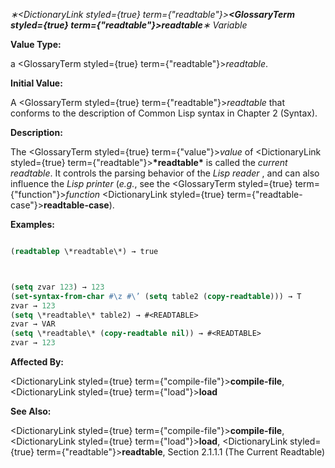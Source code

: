 *∗<DictionaryLink styled={true} term={"readtable"}><b><GlossaryTerm styled={true} term={"readtable"}><i>readtable</i></GlossaryTerm></b></DictionaryLink>∗ Variable* 



**Value Type:** 



a <GlossaryTerm styled={true} term={"readtable"}><i>readtable</i></GlossaryTerm>. 



**Initial Value:** 



A <GlossaryTerm styled={true} term={"readtable"}><i>readtable</i></GlossaryTerm> that conforms to the description of Common Lisp syntax in Chapter 2 (Syntax). 



**Description:** 



The <GlossaryTerm styled={true} term={"value"}><i>value</i></GlossaryTerm> of <DictionaryLink styled={true} term={"readtable"}><b>\*readtable\*</b></DictionaryLink> is called the *current readtable*. It controls the parsing behavior of the *Lisp reader* , and can also influence the *Lisp printer* (*e.g.*, see the <GlossaryTerm styled={true} term={"function"}><i>function</i></GlossaryTerm> <DictionaryLink styled={true} term={"readtable-case"}><b>readtable-case</b></DictionaryLink>). 



**Examples:**
```lisp

(readtablep \*readtable\*) → true 



(setq zvar 123) → 123 
(set-syntax-from-char #\z #\’ (setq table2 (copy-readtable))) → T 
zvar → 123 
(setq \*readtable\* table2) → #<READTABLE> 
zvar → VAR 
(setq \*readtable\* (copy-readtable nil)) → #<READTABLE> 
zvar → 123 

```
**Affected By:** 



<DictionaryLink styled={true} term={"compile-file"}><b>compile-file</b></DictionaryLink>, <DictionaryLink styled={true} term={"load"}><b>load</b></DictionaryLink> 



**See Also:** 



<DictionaryLink styled={true} term={"compile-file"}><b>compile-file</b></DictionaryLink>, <DictionaryLink styled={true} term={"load"}><b>load</b></DictionaryLink>, <DictionaryLink styled={true} term={"readtable"}><b>readtable</b></DictionaryLink>, Section 2.1.1.1 (The Current Readtable) 



